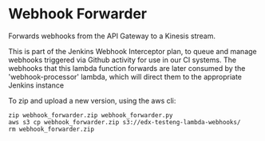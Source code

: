 # Webhook Forwarder

Forwards webhooks from the API Gateway to a Kinesis stream.

This is part of the Jenkins Webhook Interceptor plan, to queue and
manage webhooks triggered via Github activity for use in our CI systems.
The webhooks that this lambda function forwards are later consumed by
the 'webhook-processor' lambda, which will direct them to the appropriate
Jenkins instance

To zip and upload a new version, using the aws cli:
```
zip webhook_forwarder.zip webhook_forwarder.py
aws s3 cp webhook_forwarder.zip s3://edx-testeng-lambda-webhooks/
rm webhook_forwarder.zip
```
